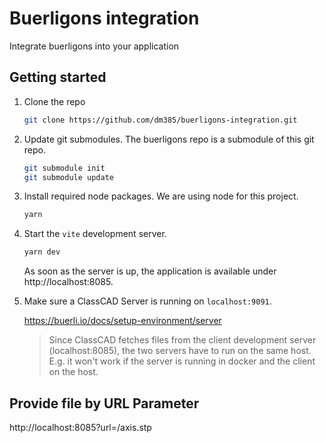 # Buerligons integration

Integrate buerligons into your application

## Getting started

1. Clone the repo

   ```sh
   git clone https://github.com/dm385/buerligons-integration.git
   ```

2. Update git submodules. The buerligons repo is a submodule of this git repo.

   ```sh
   git submodule init
   git submodule update
   ```

3. Install required node packages. We are using node for this project.

   ```sh
   yarn
   ```

4. Start the `vite` development server.

   ```sh
   yarn dev
   ```

   As soon as the server is up, the application is available under http://localhost:8085.

5. Make sure a ClassCAD Server is running on `localhost:9091`.

   https://buerli.io/docs/setup-environment/server

   > Since ClassCAD fetches files from the client development server (localhost:8085), the two servers have to run on the same host. E.g. it won't work if the server is running in docker and the client on the host.


## Provide file by URL Parameter

http://localhost:8085?url=/axis.stp
